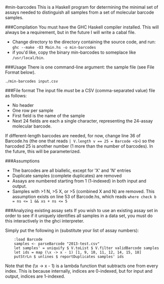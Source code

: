 #min-barcodes
This is a Haskell program for determining the minimal set of assays needed
to distinguish all samples from a set of molecular barcode samples.

###Compilation
You must have the GHC Haskell compiler installed.
This will always be a requirement, but in the future I will write a cabal file.

 - Change directory to the directory containing the source code, and run:
   `ghc --make -O3 Main.hs -o min-barcodes`
 - if you'd like, copy the binary min-barcodes to someplace like 
   `/usr/local/bin`.


###Usage
There is one command-line argument: the sample file (see File Format below).

`./min-barcodes input.csv`

###File format
The input file *must* be a CSV (comma-separated value) file as follows:

 - No header
 - One row per sample
 - First field is the name of the sample
 - Next 24 fields are each a single character, representing the 24-assay
   molecular barcode.
   
If different-length barcodes are needed, for now, change line 36 of Barcode.hs
(the one that reads `| V.length v == 25 = Barcode <$>`)
so the harcoded 25 is another number (1 more than the number of barcodes).
In the future, this will be parameterized.

###Assumptions
 - The barcodes are all biallelic, except for 'X' and 'N' entries
 - Duplicate samples (complete duplicates) are removed
 - Assays are numbered starting from 1 (1-indexed) in both input and output.
 - Samples with >1 N, >5 X, or >5 (combined X and N) are removed.
   This assumption exists on line 53 of Barcode.hs, which reads
   `where check b = ns <= 1 && xs + ns <= 5`
   
###Analyzing existing assay sets
If you wish to use an existing assay set in order to see if it uniquely
identifies all samples in a data set, you must do this interactively in the
ghci interpreter.

Simply put the following in (substitute your list of assay numbers):

        :load Barcode
        samples <- parseBarcode "2013-test.csv"
        let samples' = uniquify $ V.toList $ V.filter validBarcode samples
        let ids = map (\x -> x - 1) [1, 9, 10, 11, 12, 14, 15, 18]
        putStrLn $ unlines $ reportDuplicates samples' ids

Note that the (\x -> x - 1) is a lambda function that subtracts one from every
index. This is because internally, indices are 0-indexed, but for input and
output, indices are 1-indexed.